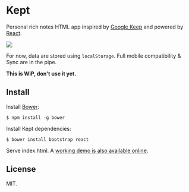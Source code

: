 Kept
====

Personal rich notes HTML app inspired by [Google Keep](https://keep.google.com/)
and powered by [React](http://facebook.github.io/react/).

![](http://cl.ly/image/3K3v3n1J1p1F/Screen%20Shot%202014-05-26%20at%2010.03.50.png)

For now, data are stored using `localStorage`. Full mobile compatibility & Sync
are in the pipe.

**This is WiP, don't use it yet.**

Install
-------

Install [Bower](http://bower.io/):

    $ npm install -g bower

Install Kept dependencies:

    $ bower install bootstrap react

Serve index.html. A [working demo is also available online](http://n1k0.github.io/kept/).

License
-------

MIT.
